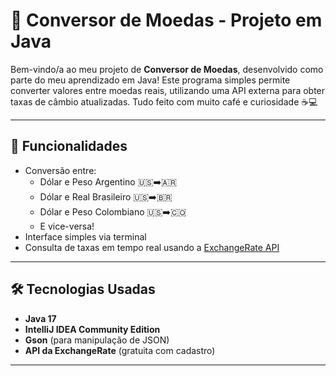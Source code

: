 # 💱 Conversor de Moedas - Projeto em Java

Bem-vindo/a ao meu projeto de **Conversor de Moedas**, desenvolvido como parte do meu aprendizado em Java! Este programa simples permite converter valores entre moedas reais, utilizando uma API externa para obter taxas de câmbio atualizadas. Tudo feito com muito café e curiosidade ☕💻

---

## 🚀 Funcionalidades

- Conversão entre:
    - Dólar e Peso Argentino 🇺🇸➡️🇦🇷
    - Dólar e Real Brasileiro 🇺🇸➡️🇧🇷
    - Dólar e Peso Colombiano 🇺🇸➡️🇨🇴
    - E vice-versa!
- Interface simples via terminal
- Consulta de taxas em tempo real usando a [ExchangeRate API](https://www.exchangerate-api.com/)

---

## 🛠 Tecnologias Usadas

- **Java 17**
- **IntelliJ IDEA Community Edition**
- **Gson** (para manipulação de JSON)
- **API da ExchangeRate** (gratuita com cadastro)

---
